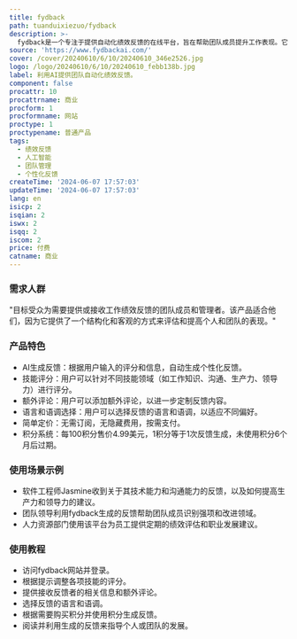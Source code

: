 ```yaml
---
title: fydback
path: tuanduixiezuo/fydback
description: >-
  fydback是一个专注于提供自动化绩效反馈的在线平台，旨在帮助团队成员提升工作表现。它使用人工智能技术，根据用户输入的评分和信息，生成定制化的反馈报告。产品的主要优点包括详细的评分系统、多语言支持、以及简单直观的价格结构。背景信息显示，该平台致力于通过AI技术简化反馈流程，促进团队成员的成长和进步。
source: 'https://www.fydbackai.com/'
cover: /cover/20240610/6/10/20240610_346e2526.jpg
logo: /logo/20240610/6/10/20240610_febb138b.jpg
label: 利用AI提供团队自动化绩效反馈。
component: false
procattr: 10
procattrname: 商业
procform: 1
procformname: 网站
proctype: 1
proctypename: 普通产品
tags:
  - 绩效反馈
  - 人工智能
  - 团队管理
  - 个性化反馈
createTime: '2024-06-07 17:57:03'
updateTime: '2024-06-07 17:57:03'
lang: en
isicp: 2
isqian: 2
iswx: 2
isqq: 2
iscom: 2
price: 付费
catname: 商业
---
```




### 需求人群
"目标受众为需要提供或接收工作绩效反馈的团队成员和管理者。该产品适合他们，因为它提供了一个结构化和客观的方式来评估和提高个人和团队的表现。"

### 产品特色
* AI生成反馈：根据用户输入的评分和信息，自动生成个性化反馈。
* 技能评分：用户可以针对不同技能领域（如工作知识、沟通、生产力、领导力）进行评分。
* 额外评论：用户可以添加额外评论，以进一步定制反馈内容。
* 语言和语调选择：用户可以选择反馈的语言和语调，以适应不同偏好。
* 简单定价：无需订阅，无隐藏费用，按需支付。
* 积分系统：每100积分售价4.99美元，1积分等于1次反馈生成，未使用积分6个月后过期。

### 使用场景示例
* 软件工程师Jasmine收到关于其技术能力和沟通能力的反馈，以及如何提高生产力和领导力的建议。
* 团队领导利用fydback生成的反馈帮助团队成员识别强项和改进领域。
* 人力资源部门使用该平台为员工提供定期的绩效评估和职业发展建议。

### 使用教程
* 访问fydback网站并登录。
* 根据提示调整各项技能的评分。
* 提供接收反馈者的相关信息和额外评论。
* 选择反馈的语言和语调。
* 根据需要购买积分并使用积分生成反馈。
* 阅读并利用生成的反馈来指导个人或团队的发展。

  
